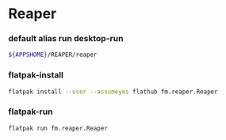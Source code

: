 # Reaper

### default alias run desktop-run
```sh background
${APPSHOME}/REAPER/reaper
```

### flatpak-install
```sh
flatpak install --user --assumeyes flathub fm.reaper.Reaper
```

### flatpak-run
```sh background
flatpak run fm.reaper.Reaper
```
